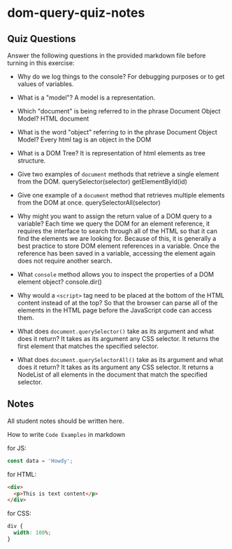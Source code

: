 # dom-query-quiz-notes

## Quiz Questions

Answer the following questions in the provided markdown file before turning in this exercise:

- Why do we log things to the console?
  For debugging purposes or to get values of variables.

- What is a "model"?
  A model is a representation.

- Which "document" is being referred to in the phrase Document Object Model?
  HTML document

- What is the word "object" referring to in the phrase Document Object Model?
  Every html tag is an object in the DOM

- What is a DOM Tree?
  It is representation of html elements as tree structure.

- Give two examples of `document` methods that retrieve a single element from the DOM.
  querySelector(selector)
  getElementById(id)

- Give one example of a `document` method that retrieves multiple elements from the DOM at once.
  querySelectorAll(selector)

- Why might you want to assign the return value of a DOM query to a variable?
  Each time we query the DOM for an element reference, it requires the interface to search through all of the HTML so that it can find the elements we are looking for.
  Because of this, it is generally a best practice to store DOM element references in a variable. Once the reference has been saved in a variable, accessing the element again does not require another search.

- What `console` method allows you to inspect the properties of a DOM element object?
  console.dir()

- Why would a `<script>` tag need to be placed at the bottom of the HTML content instead of at the top?
  So that the browser can parse all of the elements in the HTML page before the JavaScript code can access them.

- What does `document.querySelector()` take as its argument and what does it return?
  It takes as its argument any CSS selector. It returns the first element that matches the specified selector.

- What does `document.querySelectorAll()` take as its argument and what does it return?
  It takes as its argument any CSS selector. It returns a NodeList of all elements in the document that match the specified selector.

## Notes

All student notes should be written here.

How to write `Code Examples` in markdown

for JS:

```javascript
const data = 'Howdy';
```

for HTML:

```html
<div>
  <p>This is text content</p>
</div>
```

for CSS:

```css
div {
  width: 100%;
}
```
